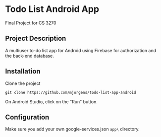 # Todo List Android App
Final Project for CS 3270

## Project Description
A multiuser to-do list app for Android using Firebase for
authorization and the back-end database.

## Installation
Clone the project
```shell script
git clone https://github.com/mjorgens/todo-list-app-android
```
On Android Studio, click on the "Run" button.

## Configuration
Make sure you add your own google-services.json `app\` directory.